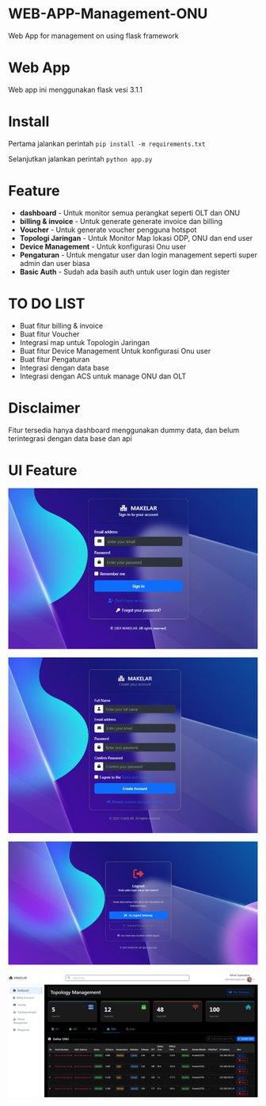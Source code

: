 # WEB-APP-Management-ONU
Web App for management on using flask framework


# Web App
Web app ini menggunakan flask vesi 3.1.1

# Install

Pertama jalankan perintah ``` pip install -m requirements.txt ```

Selanjutkan jalankan perintah ```python app.py```

# Feature
 * **dashboard** - Untuk monitor semua perangkat seperti OLT dan ONU
 * **billing & invoice** - Untuk generate generate invoice dan billing 
 * **Voucher**  - Untuk generate voucher pengguna hotspot 
 * **Topologi Jaringan** - Untuk Monitor Map lokasi ODP, ONU dan end user
 * **Device Management** - Untuk konfigurasi Onu user 
 * **Pengaturan** - Untuk mengatur user dan login management seperti super admin dan user biasa
 * **Basic Auth** - Sudah ada basih auth untuk user login dan register

# TO DO LIST 

* Buat fitur billing & invoice
* Buat fitur Voucher
* Integrasi map untuk Topologin Jaringan
* Buat fitur Device Management Untuk konfigurasi Onu user 
* Buat fitur Pengaturan
* Integrasi dengan data base
* Integrasi dengan ACS untuk manage ONU dan OLT

# Disclaimer
Fitur tersedia hanya dashboard menggunakan dummy data, dan belum terintegrasi dengan data base dan api

# UI Feature

![Login](https://raw.githubusercontent.com/Thevi1/WEB-APP-Management-ONU/main/static/img/login-form.png)

![Alt text](https://raw.githubusercontent.com/Thevi1/WEB-APP-Management-ONU/main/static/img/register-form.png)

![Alt text](https://raw.githubusercontent.com/Thevi1/WEB-APP-Management-ONU/main/static/img/logout-confim.png)

![Alt text](https://raw.githubusercontent.com/Thevi1/WEB-APP-Management-ONU/main/static/img/dashboard-img.png)




